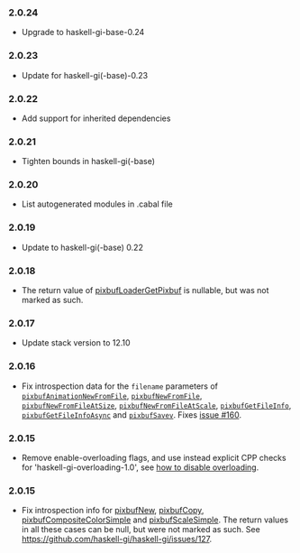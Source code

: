 ### 2.0.24

+ Upgrade to haskell-gi-base-0.24

### 2.0.23

+ Update for haskell-gi(-base)-0.23

### 2.0.22

+ Add support for inherited dependencies

### 2.0.21

+ Tighten bounds in haskell-gi(-base)

### 2.0.20

+ List autogenerated modules in .cabal file

### 2.0.19

+ Update to haskell-gi(-base) 0.22

### 2.0.18

+ The return value of [pixbufLoaderGetPixbuf](https://hackage.haskell.org/package/gi-gdkpixbuf-2.0.18/docs/GI-GdkPixbuf-Objects-PixbufLoader.html#v:pixbufLoaderGetPixbuf) is nullable, but was not marked as such.

### 2.0.17

+ Update stack version to 12.10

### 2.0.16

+ Fix introspection data for the `filename` parameters of [`pixbufAnimationNewFromFile`](https://hackage.haskell.org/package/gi-gdkpixbuf/docs/GI-GdkPixbuf-Objects-PixbufAnimation.html#v:pixbufAnimationNewFromFile), [`pixbufNewFromFile`](https://hackage.haskell.org/package/gi-gdkpixbuf/docs/GI-GdkPixbuf-Objects-Pixbuf.html#v:pixbufNewFromFile), [`pixbufNewFromFileAtSize`](https://hackage.haskell.org/package/gi-gdkpixbuf/docs/GI-GdkPixbuf-Objects-Pixbuf.html#v:pixbufNewFromFileAtSize), [`pixbufNewFromFileAtScale`](https://hackage.haskell.org/package/gi-gdkpixbuf/docs/GI-GdkPixbuf-Objects-Pixbuf.html#v:pixbufNewFromFileAtScale), [`pixbufGetFileInfo`](https://hackage.haskell.org/package/gi-gdkpixbuf/docs/GI-GdkPixbuf-Objects-Pixbuf.html#v:pixbufGetFileInfo), [`pixbufGetFileInfoAsync`](https://hackage.haskell.org/package/gi-gdkpixbuf/docs/GI-GdkPixbuf-Objects-Pixbuf.html#v:pixbufGetFileInfoAsync) and [`pixbufSavev`](https://hackage.haskell.org/package/gi-gdkpixbuf/docs/GI-GdkPixbuf-Objects-Pixbuf.html#v:pixbufSavev). Fixes [issue #160](https://github.com/haskell-gi/haskell-gi/issues/160).

### 2.0.15

+ Remove enable-overloading flags, and use instead explicit CPP checks for 'haskell-gi-overloading-1.0', see [how to disable overloading](https://github.com/haskell-gi/haskell-gi/wiki/Overloading\#disabling-overloading).

### 2.0.15

+ Fix introspection info for [pixbufNew](https://hackage.haskell.org/package/gi-gdkpixbuf/docs/GI-GdkPixbuf-Objects-Pixbuf.html#v:pixbufNew), [pixbufCopy](https://hackage.haskell.org/package/gi-gdkpixbuf/docs/GI-GdkPixbuf-Objects-Pixbuf.html#v:pixbufCopy), [pixbufCompositeColorSimple](https://hackage.haskell.org/package/gi-gdkpixbuf/docs/GI-GdkPixbuf-Objects-Pixbuf.html#v:pixbufCompositeColorSimple) and [pixbufScaleSimple](https://hackage.haskell.org/package/gi-gdkpixbuf/docs/GI-GdkPixbuf-Objects-Pixbuf.html#v:pixbufScaleSimple). The return values in all these cases can be null, but were not marked as such. See https://github.com/haskell-gi/haskell-gi/issues/127.
